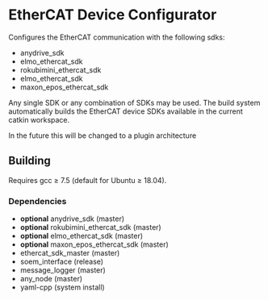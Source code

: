 # EtherCAT Device Configurator
Configures the EtherCAT communication with the following sdks:

- anydrive_sdk
- elmo_ethercat_sdk
- rokubimini_ethercat_sdk
- elmo_ethercat_sdk 
- maxon_epos_ethercat_sdk

Any single SDK or any combination of SDKs may be used.
The build system automatically builds the EtherCAT device SDKs available in the current catkin workspace.

In the future this will be changed to a plugin architecture

## Building
Requires gcc ≥ 7.5 (default for Ubuntu ≥ 18.04).

### Dependencies
- __optional__ anydrive_sdk (master)
- __optional__ rokubimini_ethercat_sdk (master)
- __optional__ elmo_ethercat_sdk (master)
- __optional__ maxon_epos_ethercat_sdk (master)
- ethercat_sdk_master (master)
- soem_interface (release)
- message_logger (master)
- any_node (master)
- yaml-cpp (system install)
